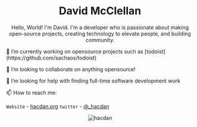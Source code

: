 <p align="center"> <h1 align="center">David McClellan</h1> </p>
<p align="center">Hello, World! I'm David. I'm a developer who is passionate about making open-source projects, creating technology to elevate people, and building community.
</p>
🔭 I’m currently working on opensource projects such as [todoist](https://github.com/sachaos/todoist)

👯 I’m looking to collaborate on anything opensource!

🤔 I’m looking for help with finding full-time software development work

📫 How to reach me:

`Website` - [hacdan.org](https://hacdan.org)
`twitter` - [@_hacdan](https://twitter.com/_hacdan)

<p align="center">
	<img src=https://github-readme-stats.vercel.app/api?username=hacdan&show_icons=true alt=hacdan />
</p>
